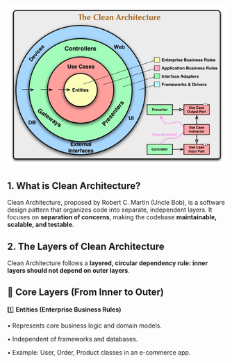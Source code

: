 ![alt text](image.png)

## 1. What is Clean Architecture?

Clean Architecture, proposed by Robert C. Martin (Uncle Bob), is a software design pattern that organizes code into separate, independent layers. It focuses on **separation of concerns**, making the codebase **maintainable, scalable, and testable**.

## 2. The Layers of Clean Architecture

Clean Architecture follows a **layered, circular dependency rule: inner layers should not depend on outer layers**.

## 📌 Core Layers (From Inner to Outer)

1️⃣ **Entities (Enterprise Business Rules)**

• Represents core business logic and domain models.

• Independent of frameworks and databases.

• Example: User, Order, Product classes in an e-commerce app.
